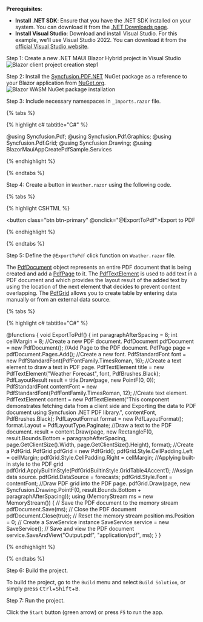 **Prerequisites**:

*   **Install .NET SDK**: Ensure that you have the .NET SDK installed on your system. You can download it from the [.NET Downloads page](https://dotnet.microsoft.com/en-us/download).
*   **Install Visual Studio**: Download and install Visual Studio. For this example, we'll use Visual Studio 2022. You can download it from the [official Visual Studio website](https://visualstudio.microsoft.com/downloads/).

Step 1: Create a new .NET MAUI Blazor Hybrid project in Visual Studio
![Blazor client project creation step1](Create-PDF-Blazor/Maui-web-app.png)

Step 2: Install the [Syncfusion.PDF.NET](https://www.nuget.org/packages/Syncfusion.pdf.Net) NuGet package as a reference to your Blazor application from [NuGet.org](https://www.nuget.org).
![Blazor WASM NuGet package installation](Create-PDF-Blazor/Blazor_server_NuGet_Net.png)

Step 3: Include necessary namespaces in `_Imports.razor` file.

{% tabs %}

{% highlight c# tabtitle="C#" %}

@using Syncfusion.Pdf;
@using Syncfusion.Pdf.Graphics;
@using Syncfusion.Pdf.Grid;
@using Syncfusion.Drawing;
@using BlazorMauiAppCreatePdfSample.Services

{% endhighlight %}

{% endtabs %}

Step 4: Create a button in `Weather.razor` using the following code.

{% tabs %}

{% highlight CSHTML %}

<button class="btn btn-primary" @onclick="@ExportToPdf">Export to PDF</button>

{% endhighlight %}

{% endtabs %}

Step 5: Define the ``@ExportToPdf`` click function on ``Weather.razor`` file.

The [PdfDocument](https://help.syncfusion.com/cr/file-formats/Syncfusion.Pdf.PdfDocument.html) object represents an entire PDF document that is being created and add a [PdfPage](https://help.syncfusion.com/cr/file-formats/Syncfusion.Pdf.PdfPage.html) to it. The [PdfTextElement](https://help.syncfusion.com/cr/file-formats/Syncfusion.Pdf.Graphics.PdfTextElement.html) is used to add text in a PDF document and which provides the layout result of the added text by using the location of the next element that decides to prevent content overlapping. The [PdfGrid](https://help.syncfusion.com/cr/file-formats/Syncfusion.Pdf.Grid.PdfGrid.html) allows you to create table by entering data manually or from an external data source.

{% tabs %}

{% highlight c# tabtitle="C#" %}

@functions {
    void ExportToPdf()
    {
        int paragraphAfterSpacing = 8;
        int cellMargin = 8;
        //Create a new PDF document.
        PdfDocument pdfDocument = new PdfDocument();
        //Add Page to the PDF document.
        PdfPage page = pdfDocument.Pages.Add();
        //Create a new font.
        PdfStandardFont font = new PdfStandardFont(PdfFontFamily.TimesRoman, 16);
        //Create a text element to draw a text in PDF page.
        PdfTextElement title = new PdfTextElement("Weather Forecast", font, PdfBrushes.Black);
        PdfLayoutResult result = title.Draw(page, new PointF(0, 0));
        PdfStandardFont contentFont = new PdfStandardFont(PdfFontFamily.TimesRoman, 12);
        //Create text element.
        PdfTextElement content = new PdfTextElement("This component demonstrates fetching data from a client side and Exporting the data to PDF document using Syncfusion .NET PDF library.", contentFont, PdfBrushes.Black);
        PdfLayoutFormat format = new PdfLayoutFormat();
        format.Layout = PdfLayoutType.Paginate;
        //Draw a text to the PDF document.
        result = content.Draw(page, new RectangleF(0, result.Bounds.Bottom + paragraphAfterSpacing, page.GetClientSize().Width, page.GetClientSize().Height), format);
        //Create a PdfGrid.
        PdfGrid pdfGrid = new PdfGrid();
        pdfGrid.Style.CellPadding.Left = cellMargin;
        pdfGrid.Style.CellPadding.Right = cellMargin;
        //Applying built-in style to the PDF grid
        pdfGrid.ApplyBuiltinStyle(PdfGridBuiltinStyle.GridTable4Accent1);
        //Assign data source.
        pdfGrid.DataSource = forecasts;
        pdfGrid.Style.Font = contentFont;
        //Draw PDF grid into the PDF page.
        pdfGrid.Draw(page, new Syncfusion.Drawing.PointF(0, result.Bounds.Bottom + paragraphAfterSpacing));
        using (MemoryStream ms = new MemoryStream())
        {
            // Save the PDF document to the memory stream
            pdfDocument.Save(ms);
            // Close the PDF document
            pdfDocument.Close(true);
            // Reset the memory stream position
            ms.Position = 0;
            // Create a SaveService instance
            SaveService service = new SaveService();
            // Save and view the PDF document
            service.SaveAndView("Output.pdf", "application/pdf", ms);
        }
    }

{% endhighlight %}

{% endtabs %}

Step 6: Build the project.

To build the project, go to the `Build` menu and select `Build Solution`, or simply press <kbd>Ctrl</kbd>+<kbd>Shift</kbd>+<kbd>B</kbd>.

Step 7: Run the project.

Click the `Start` button (green arrow) or press `F5` to run the app.